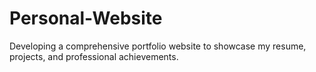 # Personal-Website
Developing a comprehensive portfolio website to showcase my resume, projects, and professional achievements.
